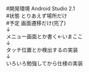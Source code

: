 ﻿#開発環境
Android Studio 2.1
<br>
#状態
とりあえず場所だけ
<br>
#予定
画面遷移だけ(完了)<br>
↓<br>
メニュー画面とか書く←いまここ<br>
↓<br>
タッチ位置とか検出するの実装<br>
↓<br>
いろいろ勉強してから仕様の実装